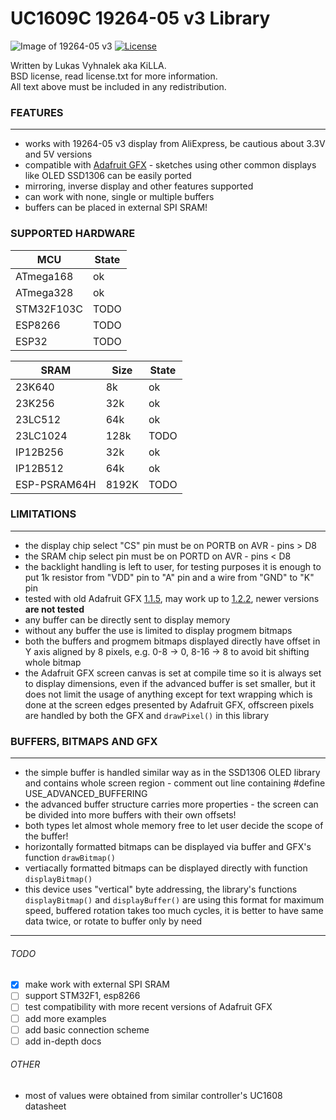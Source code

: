 # UC1609C 19264-05 v3 Library
![Image of 19264-05 v3](https://raw.githubusercontent.com/KiLLAAA/LCD_UC1609/master/images/19264-05_v3.jpg)
[![License](https://img.shields.io/badge/License-BSD%202--Clause-orange.svg)](https://opensource.org/licenses/BSD-2-Clause)

Written by Lukas Vyhnalek aka KiLLA.<br/>
BSD license, read license.txt for more information.<br/>
All text above must be included in any redistribution.<br/>

### FEATURES

---

- works with 19264-05 v3 display from AliExpress, be cautious about 3.3V and 5V versions
- compatible with [Adafruit GFX](https://github.com/adafruit/Adafruit-GFX-Library) - sketches using other common displays like OLED SSD1306 can be easily ported
- mirroring, inverse display and other features supported
- can work with none, single or multiple buffers
- buffers can be placed in external SPI SRAM!

### SUPPORTED HARDWARE
| MCU | State |
| --- | --- |
| ATmega168 | ok |
| ATmega328 | ok |
| STM32F103C | TODO |
| ESP8266 | TODO |
| ESP32 | TODO |

| SRAM | Size | State |
| --- | --- | --- |
| 23K640 | 8k | ok |
| 23K256 | 32k | ok |
| 23LC512 | 64k | ok |
| 23LC1024 | 128k | TODO |
| IP12B256 | 32k | ok |
| IP12B512 | 64k | ok |
| ESP-PSRAM64H | 8192K | TODO |

### LIMITATIONS

---

- the display chip select "CS" pin must be on PORTB on AVR - pins > D8
- the SRAM chip select pin must be on PORTD on AVR - pins < D8
- the backlight handling is left to user, for testing purposes it is enough to put 1k resistor from "VDD" pin to "A" pin and a wire from "GND" to "K" pin
- tested with old Adafruit GFX [1.1.5](https://github.com/adafruit/Adafruit-GFX-Library/tree/v1.1.5), may work up to [1.2.2](https://github.com/adafruit/Adafruit-GFX-Library/tree/1.2.2), newer versions **are not tested**
- any buffer can be directly sent to display memory
- without any buffer the use is limited to display progmem bitmaps
- both the buffers and progmem bitmaps displayed directly have offset in Y axis aligned by 8 pixels, e.g. 0-8 -> 0, 8-16 -> 8 to avoid bit shifting whole bitmap
- the Adafruit GFX screen canvas is set at compile time so it is always set to display dimensions, even if the advanced buffer is set smaller, but it does not limit the usage of anything except for text wrapping which is done at the screen edges presented by Adafruit GFX, offscreen pixels are handled by both the GFX and `drawPixel()` in this library

### BUFFERS, BITMAPS AND GFX

---

- the simple buffer is handled similar way as in the SSD1306 OLED library and contains whole screen region - comment out line containing #define USE_ADVANCED_BUFFERING
- the advanced buffer structure carries more properties - the screen can be divided into more buffers with their own offsets!
- both types let almost whole memory free to let user decide the scope of the buffer!
- horizontally formatted bitmaps can be displayed via buffer and GFX's function `drawBitmap()`
- vertiacally formatted bitmaps can be displayed directly with function `displayBitmap()`
- this device uses "vertical" byte addressing, the library's functions `displayBitmap()` and `displayBuffer()` are using this format for maximum speed, buffered rotation takes too much cycles, it is better to have same data twice, or rotate to buffer only by need

---

###### TODO
- [x] make work with external SPI SRAM
- [ ] support STM32F1, esp8266
- [ ] test compatibility with more recent versions of Adafruit GFX
- [ ] add more examples
- [ ] add basic connection scheme
- [ ] add in-depth docs

###### OTHER
- most of values were obtained from similar controller's UC1608 datasheet
